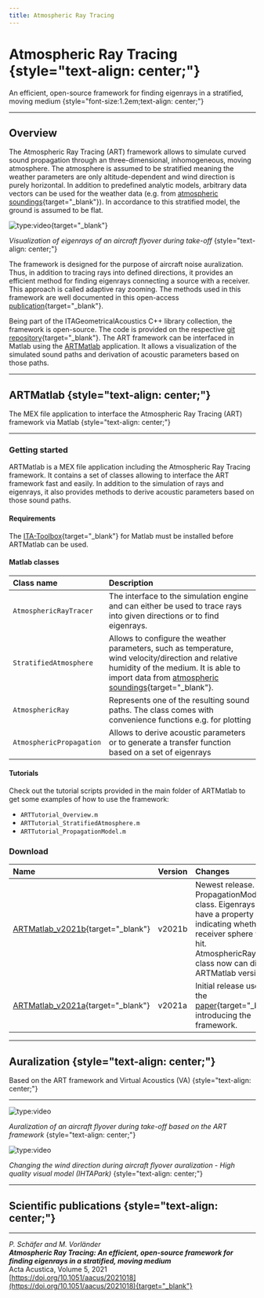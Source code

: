 ```yaml
---
title: Atmospheric Ray Tracing
---
```


# Atmospheric Ray Tracing {style="text-align: center;"}

An efficient, open-source framework for finding eigenrays in a stratified, moving medium
{style="font-size:1.2em;text-align: center;"}

<hr class="accent-hr">

## Overview

The Atmospheric Ray Tracing (ART) framework allows to simulate curved sound propagation through an three-dimensional, inhomogeneous, moving atmosphere. The atmosphere is assumed to be stratified meaning the weather parameters are only altitude-dependent and wind direction is purely horizontal. In addition to predefined analytic models, arbitrary data vectors can be used for the weather data (e.g. from [atmospheric soundings](https://weather.uwyo.edu/upperair/sounding.html){target="_blank"}). In accordance to this stratified model, the ground is assumed to be flat.

![type:video](https://www.youtube.com/embed/AHOG6LCeZp8){target="_blank"}

_Visualization of eigenrays of an aircraft flyover during take-off_
{style="text-align: center;"}

The framework is designed for the purpose of aircraft noise auralization. Thus, in addition to tracing rays into defined directions, it provides an efficient method for finding eigenrays connecting a source with a receiver. This approach is called adaptive ray zooming. The methods used in this framework are well documented in this open-access [publication](https://doi.org/10.1051/aacus/2021018){target="_blank"}.

Being part of the ITAGeometricalAcoustics C++ library collection, the framework is open-source. The code is provided on the respective [git repository](https://git.rwth-aachen.de/ita/ITAGeometricalAcoustics){target="_blank"}. The ART framework can be interfaced in Matlab using the [ARTMatlab](#ARTMatlab) application. It allows a visualization of the simulated sound paths and derivation of acoustic parameters based on those paths.

------

## ARTMatlab {style="text-align: center;"}

The MEX file application to interface the Atmospheric Ray Tracing (ART) framework via Matlab
{style="text-align: center;"}

<hr class="accent-hr">

### Getting started

ARTMatlab is a MEX file application including the Atmospheric Ray Tracing framework.
It contains a set of classes allowing to interface the ART framework fast and easily.
In addition to the simulation of rays and eigenrays, it also provides methods to derive acoustic parameters based on those sound paths.

#### Requirements

The [ITA-Toolbox](https://www.ita-toolbox.org/){target="_blank"} for Matlab must be installed before ARTMatlab can be used.

#### Matlab classes

|Class name              |Description|
|:-----------------------|:----------|
|`AtmosphericRayTracer`  |The interface to the simulation engine and can either be used to trace rays into given directions or to find eigenrays.|
|`StratifiedAtmosphere`  |Allows to configure the weather parameters, such as temperature, wind velocity/direction and relative humidity of the medium. It is able to import data from [atmospheric soundings](https://weather.uwyo.edu/upperair/sounding.html){target="_blank"}.|
|`AtmosphericRay`        |Represents one of the resulting sound paths. The class comes with convenience functions e.g. for plotting|
|`AtmosphericPropagation`|Allows to derive acoustic parameters or to generate a transfer function based on a set of eigenrays|

#### Tutorials

Check out the tutorial scripts provided in the main folder of ARTMatlab to get some examples of how to use the framework:

- `ARTTutorial_Overview.m`
- `ARTTutorial_StratifiedAtmosphere.m`
- `ARTTutorial_PropagationModel.m`

### Download

|Name                                                                                         |Version|Changes|
|:--------------------------------------------------------------------------------------------|:------|:------|
|[ARTMatlab_v2021b](https://rwth-aachen.sciebo.de/s/1ddX6BHvD1siDSD/download){target="_blank"}|v2021b |Newest release. Added PropagationModel class. Eigenrays now have a property indicating whether receiver sphere was hit. AtmosphericRayTracer class now can display ARTMatlab version.|
|[ARTMatlab_v2021a](https://rwth-aachen.sciebo.de/s/rIxsisrdTK8Q358/download){target="_blank"}|v2021a |Initial release used in the [paper](https://doi.org/10.1051/aacus/2021018){target="_blank"} introducing the framework.|

------

## Auralization {style="text-align: center;"}

Based on the ART framework and Virtual Acoustics (VA)
{style="text-align: center;"}

<hr class="accent-hr">

![type:video](https://www.youtube.com/embed/Zn26naG_e24)

_Auralization of an aircraft flyover during take-off based on the ART framework_
{style="text-align: center;"}

![type:video](https://www.youtube.com/embed/U0haSITYkgk)

_Changing the wind direction during aircraft flyover auralization - High quality visual model (IHTAPark)_
{style="text-align: center;"}

------

## Scientific publications {style="text-align: center;"}

<hr class="accent-hr">

_P. Schäfer and M. Vorländer_<br>
___Atmospheric Ray Tracing: An efficient, open-source framework for finding eigenrays in a stratified, moving medium___<br>
Acta Acustica, Volume 5, 2021<br>
[https://doi.org/10.1051/aacus/2021018](https://doi.org/10.1051/aacus/2021018){target="_blank"}

